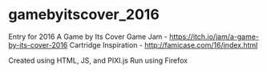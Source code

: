 # gamebyitscover_2016
Entry for 2016 A Game by Its Cover Game Jam - https://itch.io/jam/a-game-by-its-cover-2016
Cartridge Inspiration - http://famicase.com/16/index.html

Created using HTML, JS, and PIXI.js
Run using Firefox

